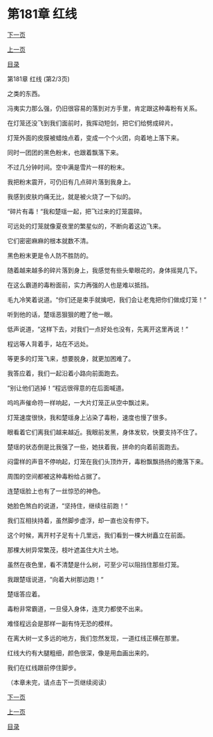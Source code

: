 <h1>第181章    红线</h1>
            <div><p><a href="./542_%E7%AC%AC181%E7%AB%A0_%E7%BA%A2%E7%BA%BF.md">下一页</a></p><p><a href="./540_%E7%AC%AC181%E7%AB%A0_%E7%BA%A2%E7%BA%BF.md">上一页</a></p><p><a href="../">目录</a></p></div>
            <div><p>第181章    红线 (第2/3页)</p><p>之类的东西。</p><p>冯夷实力那么强，仍旧很容易的落到对方手里，肯定跟这种毒粉有关系。</p><p>在灯笼还没飞到我们面前时，我挥动短剑，把它们给劈成碎片。</p><p>灯笼外面的皮膜被蜡烛点着，变成一个个火团，向着地上落下来。</p><p>同时一团团的黑色粉末，也跟着飘落下来。</p><p>不过几分钟时间。空中满是雪片一样的粉末。</p><p>我把粉末震开，可仍旧有几点碎片落到我身上。</p><p>我感到皮肤灼痛无比，就是被火烧了一下似的。</p><p>“碎片有毒！“我和楚瑶一起，把飞过来的灯笼震碎。</p><p>可远处的灯笼就像夏夜里的繁星似的，不断向着这边飞来。</p><p>它们密密麻麻的根本就数不清。</p><p>黑色粉末更是令人防不胜防的。</p><p>随着越来越多的碎片落到身上，我感觉有些头晕眼花的，身体摇晃几下。</p><p>在这么霸道的毒粉面前，实力再强的人也是难以抵挡。</p><p>毛九冷笑着说道。“你们还是束手就擒吧，我们会让老鬼把你们做成灯笼！“</p><p>听到他的话，楚瑶恶狠狠的瞪了他一眼。</p><p>低声说道，“这样下去，对我们一点好处也没有，先离开这里再说！“</p><p>程远等人背着手，站在不远处。</p><p>等更多的灯笼飞来，想要脱身，就更加困难了。</p><p>我答应着，我们一起沿着小路向前面跑去。</p><p>“别让他们逃掉！“程远很得意的在后面喊道。</p><p>呜呜声催命符一样响起，一大片灯笼正从空中飘过来。</p><p>灯笼速度很快，我和楚瑶身上沾染了毒粉，速度也慢了很多。</p><p>眼看着它们离我们越来越近。我眼前发黑，身体发软，快要支持不住了。</p><p>楚瑶的状态倒是比我强了一些，她扶着我，拼命的向着前面跑去。</p><p>闷雷样的声音不停响起，灯笼在我们头顶炸开，毒粉飘飘扬扬的撒落下来。</p><p>周围的空间都被这种毒粉给占据了。</p><p>连楚瑶脸上也有了一丝惊恐的神色。</p><p>她脸色煞白的说道，“坚持住，继续往前跑！“</p><p>我们互相扶持着，虽然脚步虚浮，却一直也没有停下。</p><p>这个时候，离开村子足有十几里远，我们看到一棵大树矗立在前面。</p><p>那棵大树异常繁茂，枝叶遮盖住大片土地。</p><p>虽然在夜色里，看不清楚是什么树，可至少可以阻挡住那些灯笼。</p><p>我跟楚瑶说道，“向着大树那边跑！“</p><p>楚瑶答应着。</p><p>毒粉非常霸道，一旦侵入身体，连灵力都使不出来。</p><p>难怪程远会是那样一副有恃无恐的模样。</p><p>在离大树一丈多远的地方，我们忽然发现，一道红线正横在那里。</p><p>红线大约有大腿粗细，颜色很深，像是用血画出来的。</p><p>我们在红线跟前停住脚步。</p><p>（本章未完，请点击下一页继续阅读）</p></div>
            <div><p><a href="./542_%E7%AC%AC181%E7%AB%A0_%E7%BA%A2%E7%BA%BF.md">下一页</a></p><p><a href="./540_%E7%AC%AC181%E7%AB%A0_%E7%BA%A2%E7%BA%BF.md">上一页</a></p><p><a href="../">目录</a></p></div>